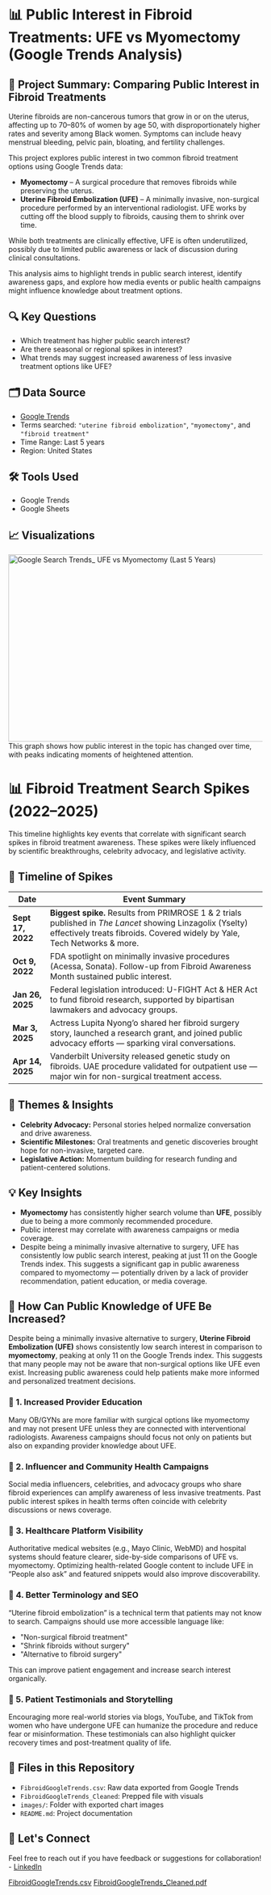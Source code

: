 # 📊 Public Interest in Fibroid Treatments: UFE vs Myomectomy (Google Trends Analysis)

## 🧠 Project Summary: Comparing Public Interest in Fibroid Treatments

Uterine fibroids are non-cancerous tumors that grow in or on the uterus, affecting up to 70–80% of women by age 50, with disproportionately higher rates and severity among Black women. Symptoms can include heavy menstrual bleeding, pelvic pain, bloating, and fertility challenges.

This project explores public interest in two common fibroid treatment options using Google Trends data:

- **Myomectomy** – A surgical procedure that removes fibroids while preserving the uterus.
- **Uterine Fibroid Embolization (UFE)** – A minimally invasive, non-surgical procedure performed by an interventional radiologist. UFE works by cutting off the blood supply to fibroids, causing them to shrink over time.

While both treatments are clinically effective, UFE is often underutilized, possibly due to limited public awareness or lack of discussion during clinical consultations.

This analysis aims to highlight trends in public search interest, identify awareness gaps, and explore how media events or public health campaigns might influence knowledge about treatment options.

## 🔍 Key Questions
- Which treatment has higher public search interest?
- Are there seasonal or regional spikes in interest?
- What trends may suggest increased awareness of less invasive treatment options like UFE?

## 🗂️ Data Source
- [Google Trends](https://trends.google.com/)
- Terms searched: `"uterine fibroid embolization"`, `"myomectomy"`, and `"fibroid treatment"`
- Time Range: Last 5 years
- Region: United States

## 🛠️ Tools Used
- Google Trends
- Google Sheets

## 📈 Visualizations

<img width="600" height="371" alt="Google Search Trends_ UFE vs Myomectomy (Last 5 Years)" src="https://github.com/user-attachments/assets/75b8680e-4c18-45a8-b944-60aac26f47d6" />
This graph shows how public interest in the topic has changed over time, with peaks indicating moments of heightened attention.


# 📊 Fibroid Treatment Search Spikes (2022–2025)

This timeline highlights key events that correlate with significant search spikes in fibroid treatment awareness. These spikes were likely influenced by scientific breakthroughs, celebrity advocacy, and legislative activity.

## 🔹 Timeline of Spikes

| **Date**        | **Event Summary**                                                                 |
|------------------|-----------------------------------------------------------------------------------|
| **Sept 17, 2022** | **Biggest spike.** Results from PRIMROSE 1 & 2 trials published in *The Lancet* showing Linzagolix (Yselty) effectively treats fibroids. Covered widely by Yale, Tech Networks & more. |
| **Oct 9, 2022**  | FDA spotlight on minimally invasive procedures (Acessa, Sonata). Follow-up from Fibroid Awareness Month sustained public interest. |
| **Jan 26, 2025** | Federal legislation introduced: U-FIGHT Act & HER Act to fund fibroid research, supported by bipartisan lawmakers and advocacy groups. |
| **Mar 3, 2025**  | Actress Lupita Nyong’o shared her fibroid surgery story, launched a research grant, and joined public advocacy efforts — sparking viral conversations. |
| **Apr 14, 2025** | Vanderbilt University released genetic study on fibroids. UAE procedure validated for outpatient use — major win for non-surgical treatment access. |

## 🌟 Themes & Insights
- **Celebrity Advocacy:** Personal stories helped normalize conversation and drive awareness.
- **Scientific Milestones:** Oral treatments and genetic discoveries brought hope for non-invasive, targeted care.
- **Legislative Action:** Momentum building for research funding and patient-centered solutions.

  

## 💡 Key Insights
- **Myomectomy** has consistently higher search volume than **UFE**, possibly due to being a more commonly recommended procedure.
- Public interest may correlate with awareness campaigns or media coverage.
- Despite being a minimally invasive alternative to surgery, UFE has consistently low public search interest, peaking at just 11 on the Google Trends index. This suggests a significant gap in public awareness compared to myomectomy — potentially driven by a lack of provider recommendation, patient education, or media coverage.

## 📣 How Can Public Knowledge of UFE Be Increased?

Despite being a minimally invasive alternative to surgery, **Uterine Fibroid Embolization (UFE)** shows consistently low search interest in comparison to **myomectomy**, peaking at only 11 on the Google Trends index. This suggests that many people may not be aware that non-surgical options like UFE even exist. Increasing public awareness could help patients make more informed and personalized treatment decisions.

### 🔹 1. Increased Provider Education
Many OB/GYNs are more familiar with surgical options like myomectomy and may not present UFE unless they are connected with interventional radiologists. Awareness campaigns should focus not only on patients but also on expanding provider knowledge about UFE.

### 🔹 2. Influencer and Community Health Campaigns
Social media influencers, celebrities, and advocacy groups who share fibroid experiences can amplify awareness of less invasive treatments. Past public interest spikes in health terms often coincide with celebrity discussions or news coverage.

### 🔹 3. Healthcare Platform Visibility
Authoritative medical websites (e.g., Mayo Clinic, WebMD) and hospital systems should feature clearer, side-by-side comparisons of UFE vs. myomectomy. Optimizing health-related Google content to include UFE in “People also ask” and featured snippets would also improve discoverability.

### 🔹 4. Better Terminology and SEO
“Uterine fibroid embolization” is a technical term that patients may not know to search. Campaigns should use more accessible language like:
- "Non-surgical fibroid treatment"
- "Shrink fibroids without surgery"
- "Alternative to fibroid surgery"

This can improve patient engagement and increase search interest organically.

### 🔹 5. Patient Testimonials and Storytelling
Encouraging more real-world stories via blogs, YouTube, and TikTok from women who have undergone UFE can humanize the procedure and reduce fear or misinformation. These testimonials can also highlight quicker recovery times and post-treatment quality of life.
  

## 📎 Files in this Repository
- `FibroidGoogleTrends.csv`: Raw data exported from Google Trends
- `FibroidGoogleTrends_Cleaned`: Prepped file with visuals
- `images/`: Folder with exported chart images
- `README.md`: Project documentation

## 🤝 Let's Connect      
Feel free to reach out if you have feedback or suggestions for collaboration! - [LinkedIn](linkedin.com/in/sophia-s-945229121)

[FibroidGoogleTrends.csv](https://github.com/user-attachments/files/21519558/FibroidGoogleTrends.csv)
[FibroidGoogleTrends_Cleaned.pdf](https://github.com/user-attachments/files/21520393/FibroidGoogleTrends_Cleaned.pdf)
